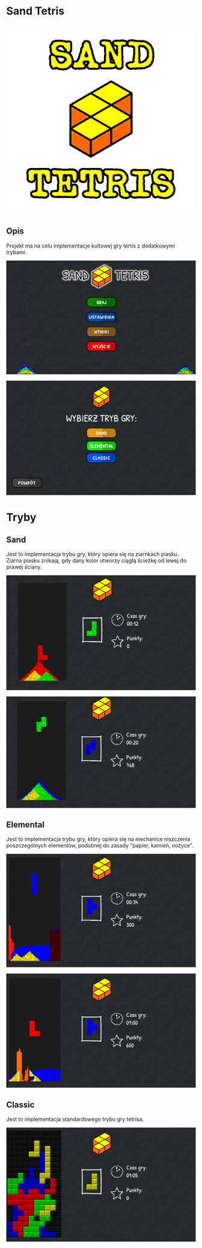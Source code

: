 # Sand Tetris

![](Obrazy/SandTetris.png)

## Opis

Projekt ma na celu implementacje kultowej gry tertis z dodatkowymi trybami.

![](Obrazy/1.png)

![](Obrazy/2.png)

# Tryby

## Sand

Jest to implementacja trybu gry, który opiera się na ziarnkach piasku. Ziarna piasku znikają, gdy dany kolor utworzy ciągłą ścieżkę od lewej do prawej ściany.

![](Obrazy/3.png)

![](Obrazy/4.png)

## Elemental

Jest to implementacja trybu gry, który opiera się na mechanice niszczenia poszczególnych elementów, podobnej do zasady "papier, kamień, nożyce".

![](Obrazy/5.png)

![](Obrazy/6.png)

## Classic

Jest to implementacja standardowego trybu gry tetrisa.

![](Obrazy/7.png)


